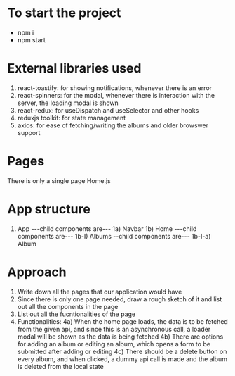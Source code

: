 # To start the project
- npm i 
- npm start

# External libraries used
1) react-toastify: for showing notifications, whenever there is an error 
2) react-spinners: for the modal, whenever there is interaction with the server, the loading modal is shown
3) react-redux: for useDispatch and useSelector and other hooks
4) reduxjs toolkit: for state management
5) axios: for ease of fetching/writing the albums and older browswer support


# Pages
There is only a single page Home.js

# App structure

1) App
    ---child components are---
    1a) Navbar
    1b) Home
        ---child components are---
        1b-I) Albums
            --child components are---
            1b-I-a) Album



# Approach

1) Write down all the pages that our application would have
2) Since there is only one page needed, draw a rough sketch of it and list out all the components in the page
3) List out all the fucntionalities of the page
4) Functionalities:
    4a) When the home page loads, the data is to be fetched from the given api, and since this is an asynchronous call, a loader modal will be shown as the data is being fetched
    4b) There are options for adding an album or editing an album, which opens a form to be submitted after adding or editing
    4c) There should be a delete button on every album, and when clicked, a dummy api call is made and the album is deleted from the local state